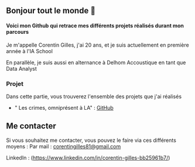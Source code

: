 ## Bonjour tout le monde 👋

#### Voici mon Github qui retrace mes différents projets réalisés durant mon parcours

Je m'appelle Corentin Gilles, j'ai 20 ans, et je suis actuellement en première année à l'IA School

En parallèle, je suis aussi en alternance à Delhom Accoustique en tant que Data Analyst

### Projet 
Dans cette partie, vous trouverez l'ensemble des projets que j'ai réalisés

- " Les crimes, omniprésent à LA" : [GitHub](https://github.com/gillouuu/Rshiny)



## Me contacter 
Si vous souhaitez me contacter, vous pouvez le faire via ces différents moyens :
Par mail : corentingilles81@gmail.com

LinkedIn : (https://www.linkedin.com/in/corentin-gilles-bb25961b7/)

  

